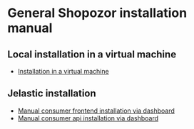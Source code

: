 # General Shopozor installation manual

## Local installation in a virtual machine

- [Installation in a virtual machine](/doc/vm/vm-installation.md)

## Jelastic installation

- [Manual consumer frontend installation via dashboard](/doc/manual-installation/manual-consumer-frontend.md)
- [Manual consumer api installation via dashboard](/doc/manual-installation/manual-consumer-api.md)
